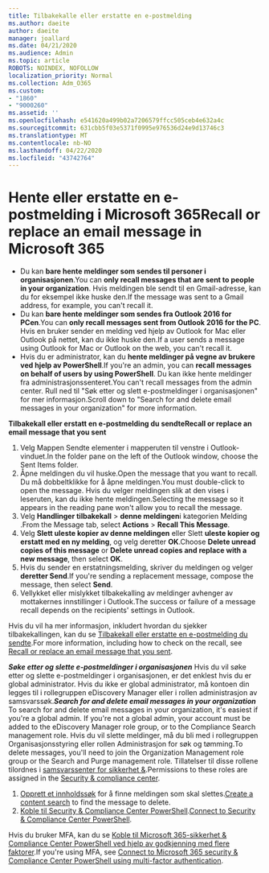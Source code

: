 ```yaml
---
title: Tilbakekalle eller erstatte en e-postmelding
ms.author: daeite
author: daeite
manager: joallard
ms.date: 04/21/2020
ms.audience: Admin
ms.topic: article
ROBOTS: NOINDEX, NOFOLLOW
localization_priority: Normal
ms.collection: Adm_O365
ms.custom:
- "1860"
- "9000260"
ms.assetid: ''
ms.openlocfilehash: e541620a499b02a7206579ffcc505ceb4e632a4c
ms.sourcegitcommit: 631cbb5f03e5371f0995e976536d24e9d13746c3
ms.translationtype: MT
ms.contentlocale: nb-NO
ms.lasthandoff: 04/22/2020
ms.locfileid: "43742764"
---
```

# <a name="recall-or-replace-an-email-message-in-microsoft-365"></a><span data-ttu-id="66b73-102">Hente eller erstatte en e-postmelding i Microsoft 365</span><span class="sxs-lookup"><span data-stu-id="66b73-102">Recall or replace an email message in Microsoft 365</span></span>

- <span data-ttu-id="66b73-103">Du kan **bare hente meldinger som sendes til personer i organisasjonen**.</span><span class="sxs-lookup"><span data-stu-id="66b73-103">You can **only recall messages that are sent to people in your organization**.</span></span> <span data-ttu-id="66b73-104">Hvis meldingen ble sendt til en Gmail-adresse, kan du for eksempel ikke huske den.</span><span class="sxs-lookup"><span data-stu-id="66b73-104">If the message was sent to a Gmail address, for example, you can't recall it.</span></span>
- <span data-ttu-id="66b73-105">Du kan **bare hente meldinger som sendes fra Outlook 2016 for PCen**.</span><span class="sxs-lookup"><span data-stu-id="66b73-105">You can **only recall messages sent from Outlook 2016 for the PC**.</span></span> <span data-ttu-id="66b73-106">Hvis en bruker sender en melding ved hjelp av Outlook for Mac eller Outlook på nettet, kan du ikke huske den.</span><span class="sxs-lookup"><span data-stu-id="66b73-106">If a user sends a message using Outlook for Mac or Outlook on the web, you can't recall it.</span></span>
- <span data-ttu-id="66b73-107">Hvis du er administrator, kan du **hente meldinger på vegne av brukere ved hjelp av PowerShell**.</span><span class="sxs-lookup"><span data-stu-id="66b73-107">If you're an admin, you can **recall messages on behalf of users by using PowerShell**.</span></span> <span data-ttu-id="66b73-108">Du kan ikke hente meldinger fra administrasjonssenteret.</span><span class="sxs-lookup"><span data-stu-id="66b73-108">You can't recall messages from the admin center.</span></span> <span data-ttu-id="66b73-109">Rull ned til "Søk etter og slett e-postmeldinger i organisasjonen" for mer informasjon.</span><span class="sxs-lookup"><span data-stu-id="66b73-109">Scroll down to "Search for and delete email messages in your organization" for more information.</span></span>

<span data-ttu-id="66b73-110">**Tilbakekall eller erstatt en e-postmelding du sendte**</span><span class="sxs-lookup"><span data-stu-id="66b73-110">**Recall or replace an email message that you sent**</span></span>

1. <span data-ttu-id="66b73-111">Velg Mappen Sendte elementer i mapperuten til venstre i Outlook-vinduet.</span><span class="sxs-lookup"><span data-stu-id="66b73-111">In the folder pane on the left of the Outlook window, choose the Sent Items folder.</span></span>
2. <span data-ttu-id="66b73-112">Åpne meldingen du vil huske.</span><span class="sxs-lookup"><span data-stu-id="66b73-112">Open the message that you want to recall.</span></span> <span data-ttu-id="66b73-113">Du må dobbeltklikke for å åpne meldingen.</span><span class="sxs-lookup"><span data-stu-id="66b73-113">You must double-click to open the message.</span></span> <span data-ttu-id="66b73-114">Hvis du velger meldingen slik at den vises i leseruten, kan du ikke hente meldingen.</span><span class="sxs-lookup"><span data-stu-id="66b73-114">Selecting the message so it appears in the reading pane won't allow you to recall the message.</span></span>
3. <span data-ttu-id="66b73-115">Velg **Handlinger tilbakekall** > **denne meldingen**i kategorien Melding .</span><span class="sxs-lookup"><span data-stu-id="66b73-115">From the Message tab, select **Actions** > **Recall This Message**.</span></span>
4. <span data-ttu-id="66b73-116">Velg **Slett uleste kopier av denne meldingen** eller Slett **uleste kopier og erstatt med en ny melding**, og velg deretter **OK**.</span><span class="sxs-lookup"><span data-stu-id="66b73-116">Choose **Delete unread copies of this message** or **Delete unread copies and replace with a new message**, then select **OK**.</span></span>
5. <span data-ttu-id="66b73-117">Hvis du sender en erstatningsmelding, skriver du meldingen og velger **deretter Send**.</span><span class="sxs-lookup"><span data-stu-id="66b73-117">If you're sending a replacement message, compose the message, then select **Send**.</span></span>
6. <span data-ttu-id="66b73-118">Vellykket eller mislykket tilbakekalling av meldinger avhenger av mottakernes innstillinger i Outlook.</span><span class="sxs-lookup"><span data-stu-id="66b73-118">The success or failure of a message recall depends on the recipients' settings in Outlook.</span></span>

<span data-ttu-id="66b73-119">Hvis du vil ha mer informasjon, inkludert hvordan du sjekker tilbakekallingen, kan du se [Tilbakekall eller erstatte en e-postmelding du sendte](https://support.office.com/article/35027f88-d655-4554-b4f8-6c0729a723a0).</span><span class="sxs-lookup"><span data-stu-id="66b73-119">For more information, including how to check on the recall, see [Recall or replace an email message that you sent](https://support.office.com/article/35027f88-d655-4554-b4f8-6c0729a723a0).</span></span>

<span data-ttu-id="66b73-120">***Søke etter og slette e-postmeldinger i organisasjonen*** Hvis du vil søke etter og slette e-postmeldinger i organisasjonen, er det enklest hvis du er global administrator. Hvis du ikke er global administrator, må kontoen din legges til i rollegruppen eDiscovery Manager eller i rollen administrasjon av samsvarssøk.</span><span class="sxs-lookup"><span data-stu-id="66b73-120">***Search for and delete email messages in your organization*** To search for and delete email messages in your organization, it's easiest if you're a global admin. If you're not a global admin, your account must be added to the eDiscovery Manager role group, or to the Compliance Search management role.</span></span> <span data-ttu-id="66b73-121">Hvis du vil slette meldinger, må du bli med i rollegruppen Organisasjonsstyring eller rollen Administrasjon for søk og tømming.</span><span class="sxs-lookup"><span data-stu-id="66b73-121">To delete messages, you'll need to join the Organization Management role group or the Search and Purge management role.</span></span> <span data-ttu-id="66b73-122">Tillatelser til disse rollene tilordnes i [samsvarssenter for sikkerhet &](https://protection.office.com/).</span><span class="sxs-lookup"><span data-stu-id="66b73-122">Permissions to these roles are assigned in the [Security & compliance center](https://protection.office.com/).</span></span>

1. <span data-ttu-id="66b73-123">[Opprett et innholdssøk](https://docs.microsoft.com/office365/securitycompliance/content-search) for å finne meldingen som skal slettes.</span><span class="sxs-lookup"><span data-stu-id="66b73-123">[Create a content search](https://docs.microsoft.com/office365/securitycompliance/content-search) to find the message to delete.</span></span>
2. <span data-ttu-id="66b73-124">[Koble til Security & Compliance Center PowerShell](https://docs.microsoft.com/powershell/exchange/office-365-scc/connect-to-scc-powershell/connect-to-scc-powershell?view=exchange-ps).</span><span class="sxs-lookup"><span data-stu-id="66b73-124">[Connect to Security & Compliance Center PowerShell](https://docs.microsoft.com/powershell/exchange/office-365-scc/connect-to-scc-powershell/connect-to-scc-powershell?view=exchange-ps).</span></span> 

<span data-ttu-id="66b73-125">Hvis du bruker MFA, kan du se [Koble til Microsoft 365-sikkerhet & Compliance Center PowerShell ved hjelp av godkjenning med flere faktorer](https://docs.microsoft.com/powershell/exchange/office-365-scc/connect-to-scc-powershell/mfa-connect-to-scc-powershell?view=exchange-ps).</span><span class="sxs-lookup"><span data-stu-id="66b73-125">If you're using MFA, see [Connect to Microsoft 365 security & Compliance Center PowerShell using multi-factor authentication](https://docs.microsoft.com/powershell/exchange/office-365-scc/connect-to-scc-powershell/mfa-connect-to-scc-powershell?view=exchange-ps).</span></span> 
